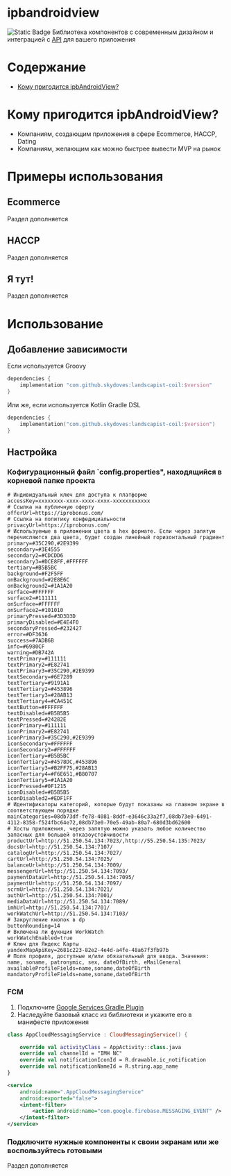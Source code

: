 # ipbandroidview
![Static Badge](https://img.shields.io/badge/License-MIT-blue)
Библиотека компонентов с современным дизайном и интеграцией с [API](https://github.com/progressterra/ipbandroidapi) для вашего приложения

# Содержание
- [Кому пригодится ipbAndroidView?](#Кому-пригодится-ipbAndroidView?)

# Кому пригодится ipbAndroidView?
- Компаниям, создающим приложения в сфере Ecommerce, HACCP, Dating
- Компаниям, желающим как можно быстрее вывести MVP на рынок

# Примеры использования
## Ecommerce
Раздел дополняется
## HACCP
Раздел дополняется
## Я тут!
Раздел дополняется
# Использование
## Добавление зависимости
Если используется Groovy
```groovy
dependencies {
    implementation "com.github.skydoves:landscapist-coil:$version"
}
```
Или же, если используется Kotlin Gradle DSL
```kotlin
dependencies {
    implementation("com.github.skydoves:landscapist-coil:$version")
}
```
## Настройка
### Кофигурационный файл `config.properties", находящийся в корневой папке проекта
```
# Индивидуальный ключ для доступа к платформе
accessKey=xxxxxxxx-xxxx-xxxx-xxxx-xxxxxxxxxxxx
# Ссылка на публичную оферту
offerUrl=https://iprobonus.com/
# Ссылка на политику конфедициальности
privacyUrl=https://iprobonus.com/
# Используемые в приложении цвета в hex формате. Если через запятую перечисляются два цвета, будет создан линейный горизонтальный градиент
primary=#35C290,#2E9399
secondary=#3E4555
secondary2=#CDCDD6
secondary3=#DCE8FF,#FFFFFF
tertiary=#B5B5BC
background=#F2F5FF
onBackground=#2E8E6C
onBackground2=#1A1A20
surface=#FFFFFF
surface2=#111111
onSurface=#FFFFFF
onSurface2=#101010
primaryPressed=#3D3D3D
primaryDisabled=#E4E4F0
secondaryPressed=#232427
error=#DF3636
success=#7ADB6B
info=#6980CF
warning=#DB742A
textPrimary=#111111
textPrimary2=#E82741
textPrimary3=#35C290,#2E9399
textSecondary=#6E7289
textTertiary=#9191A1
textTertiary2=#453896
textTertiary3=#28AB13
textTertiary4=#CA451C
textButton=#FFFFFF
textDisabled=#B5B5B5
textPressed=#24282E
iconPrimary=#111111
iconPrimary2=#E82741
iconPrimary3=#35C290,#2E9399
iconSecondary=#FFFFFF
iconSecondary2=#FFFFFF
iconTertiary=#B5B5BC
iconTertiary2=#4578DC,#453896
iconTertiary3=#B2FF75,#28AB13
iconTertiary4=#F6E651,#B80707
iconTertiary5=#1A1A20
iconPressed=#0F1215
iconDisabled=#B5B5B5
iconDisabled2=#EDF1FF
# Идентификаторы категорий, которые будут показаны на главном экране в соответствующем порядке
mainCategories=08db73df-fe78-4081-8ddf-e3646c33a2f7,08db73e0-6491-4112-8358-f524fbc64e72,08db73e0-70e5-49ab-80a7-680d3bd62600
# Хосты приложения, через запятую можно указать любое количество запасных для большей отказоустойчивости
productUrl=http://51.250.54.134:7023/,http://55.250.54.135:7023/
docsUrl=http://51.250.54.134:7107/
catalogUrl=http://51.250.54.134:7027/
cartUrl=http://51.250.54.134:7025/
balanceUrl=http://51.250.54.134:7009/
messengerUrl=http://51.250.54.134:7093/
paymentDataUrl=http://51.250.54.134:7095/
paymentUrl=http://51.250.54.134:7097/
scrmUrl=http://51.250.54.134:7021/
authUrl=http://51.250.54.134:7001/
mediaDataUrl=http://51.250.54.134:7089/
imhUrl=http://51.250.54.134:7701/
workWatchUrl=http://51.250.54.134:7103/
# Закругление кнопок в dp
buttonRounding=14
# Включена ли фукнция WorkWatch
workWatchEnabled=true
# Ключ для Яндекс Карты
yandexMapApiKey=2681c223-82e2-4e4d-a4fe-48a67f3fb97b
# Поля профиля, доступные и/или обязательный для ввода. Значения: name, soname, patronymic, sex, dateOfBirth, eMailGeneral
availableProfileFields=name,soname,dateOfBirth
mandatoryProfileFields=name,soname,dateOfBirth
```
### FCM
1. Подключите [Google Services Gradle Plugin](https://developers.google.com/android/guides/google-services-plugin?hl=ru)
2. Наследуйте базовый класс из библиотеки и укажите его в манифесте приложения
```kotlin
class AppCloudMessagingService : CloudMessagingService() {

    override val activityClass = AppActivity::class.java
    override val channelId = "IMH NC"
    override val notificationIconId = R.drawable.ic_notification
    override val notificationNameId = R.string.app_name
}
```
```xml
<service
    android:name=".AppCloudMessagingService"
    android:exported="false">
    <intent-filter>
        <action android:name="com.google.firebase.MESSAGING_EVENT" />
    </intent-filter>
</service>
```
### Подключите нужные компоненты к своии экранам или же воспользуйтесь готовыми
Раздел дополняется
